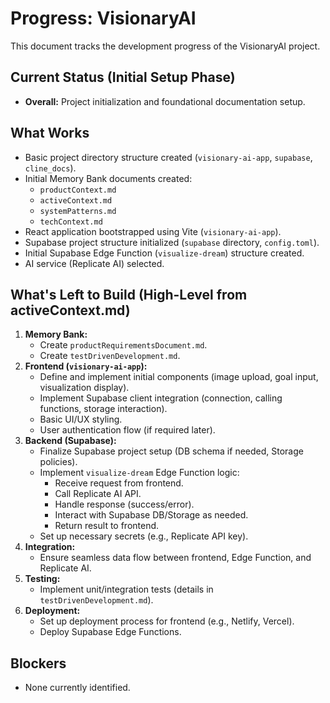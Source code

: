 # Progress: VisionaryAI

This document tracks the development progress of the VisionaryAI project.

## Current Status (Initial Setup Phase)

- **Overall:** Project initialization and foundational documentation setup.

## What Works

- Basic project directory structure created (`visionary-ai-app`, `supabase`, `cline_docs`).
- Initial Memory Bank documents created:
    - `productContext.md`
    - `activeContext.md`
    - `systemPatterns.md`
    - `techContext.md`
- React application bootstrapped using Vite (`visionary-ai-app`).
- Supabase project structure initialized (`supabase` directory, `config.toml`).
- Initial Supabase Edge Function (`visualize-dream`) structure created.
- AI service (Replicate AI) selected.

## What's Left to Build (High-Level from activeContext.md)

1.  **Memory Bank:**
    - Create `productRequirementsDocument.md`.
    - Create `testDrivenDevelopment.md`.
2.  **Frontend (`visionary-ai-app`):**
    - Define and implement initial components (image upload, goal input, visualization display).
    - Implement Supabase client integration (connection, calling functions, storage interaction).
    - Basic UI/UX styling.
    - User authentication flow (if required later).
3.  **Backend (Supabase):**
    - Finalize Supabase project setup (DB schema if needed, Storage policies).
    - Implement `visualize-dream` Edge Function logic:
        - Receive request from frontend.
        - Call Replicate AI API.
        - Handle response (success/error).
        - Interact with Supabase DB/Storage as needed.
        - Return result to frontend.
    - Set up necessary secrets (e.g., Replicate API key).
4.  **Integration:**
    - Ensure seamless data flow between frontend, Edge Function, and Replicate AI.
5.  **Testing:**
    - Implement unit/integration tests (details in `testDrivenDevelopment.md`).
6.  **Deployment:**
    - Set up deployment process for frontend (e.g., Netlify, Vercel).
    - Deploy Supabase Edge Functions.

## Blockers

- None currently identified.